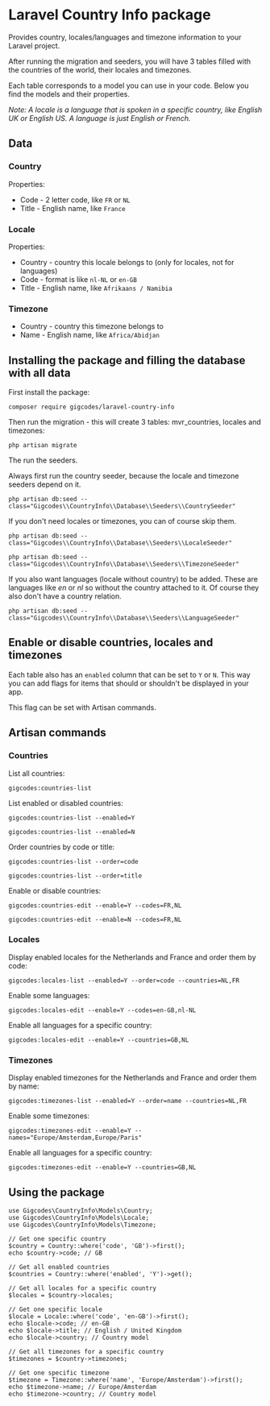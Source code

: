 # Laravel Country Info package

Provides country, locales/languages and timezone information to your Laravel project.

After running the migration and seeders, you will have 3 tables filled with the countries of the world, their locales and timezones.

Each table corresponds to a model you can use in your code. Below you find the models and their properties.

_Note: A locale is a language that is spoken in a specific country, like English UK or English US. A language is just English or French._

## Data

### Country

Properties:

- Code - 2 letter code, like `FR` or `NL`
- Title - English name, like `France`

### Locale

Properties:

- Country - country this locale belongs to (only for locales, not for languages)
- Code - format is like `nl-NL` or `en-GB`
- Title - English name, like `Afrikaans / Namibia`

### Timezone

- Country - country this timezone belongs to
- Name - English name, like `Africa/Abidjan`

## Installing the package and filling the database with all data

First install the package:

`composer require gigcodes/laravel-country-info`

Then run the migration - this will create 3 tables: mvr_countries, locales and timezones:

`php artisan migrate`

The run the seeders.

Always first run the country seeder, because the locale and timezone seeders depend on it.

`php artisan db:seed --class="Gigcodes\\CountryInfo\\Database\\Seeders\\CountrySeeder"`

If you don't need locales or timezones, you can of course skip them.

`php artisan db:seed --class="Gigcodes\\CountryInfo\\Database\\Seeders\\LocaleSeeder"`

`php artisan db:seed --class="Gigcodes\\CountryInfo\\Database\\Seeders\\TimezoneSeeder"`

If you also want languages (locale without country) to be added. These are languages like _en_ or _nl_ so without the country attached to it.
Of course they also don't have a country relation.

`php artisan db:seed --class="Gigcodes\\CountryInfo\\Database\\Seeders\\LanguageSeeder"`

## Enable or disable countries, locales and timezones

Each table also has an `enabled` column that can be set to `Y` or `N`. This way you can add flags for items that should or shouldn't be displayed in your app.

This flag can be set with Artisan commands.

## Artisan commands

### Countries

List all countries:

`gigcodes:countries-list`

List enabled or disabled countries:

`gigcodes:countries-list --enabled=Y`

`gigcodes:countries-list --enabled=N`

Order countries by code or title:

`gigcodes:countries-list --order=code`

`gigcodes:countries-list --order=title`

Enable or disable countries:

`gigcodes:countries-edit --enable=Y --codes=FR,NL`

`gigcodes:countries-edit --enable=N --codes=FR,NL`

### Locales

Display enabled locales for the Netherlands and France and order them by code:

`gigcodes:locales-list --enabled=Y --order=code --countries=NL,FR`

Enable some languages:

`gigcodes:locales-edit --enable=Y --codes=en-GB,nl-NL`

Enable all languages for a specific country:

`gigcodes:locales-edit --enable=Y --countries=GB,NL`

### Timezones

Display enabled timezones for the Netherlands and France and order them by name:

`gigcodes:timezones-list --enabled=Y --order=name --countries=NL,FR`

Enable some timezones:

`gigcodes:timezones-edit --enable=Y --names="Europe/Amsterdam,Europe/Paris"`

Enable all languages for a specific country:

`gigcodes:timezones-edit --enable=Y --countries=GB,NL`

## Using the package

```
use Gigcodes\CountryInfo\Models\Country;
use Gigcodes\CountryInfo\Models\Locale;
use Gigcodes\CountryInfo\Models\Timezone;

// Get one specific country
$country = Country::where('code', 'GB')->first();
echo $country->code; // GB

// Get all enabled countries
$countries = Country::where('enabled', 'Y')->get();

// Get all locales for a specific country
$locales = $country->locales;

// Get one specific locale
$locale = Locale::where('code', 'en-GB')->first();
echo $locale->code; // en-GB
echo $locale->title; // English / United Kingdom
echo $locale->country; // Country model

// Get all timezones for a specific country
$timezones = $country->timezones;

// Get one specific timezone
$timezone = Timezone::where('name', 'Europe/Amsterdam')->first();
echo $timezone->name; // Europe/Amsterdam
echo $timezone->country; // Country model

```
